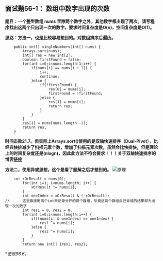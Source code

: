 ## 面试题56-1： 数组中数字出现的次数
**题目：一个整型数组 nums 里除两个数字之外，其他数字都出现了两次。请写程序找出这两个只出现一次的数字。要求时间复杂度是O(n)，空间复杂度是O(1)。**

**思路：方法一，也是比较容易想到的。对数组排序后遍历。**
```
	public int[] singleNumbers(int[] nums) {
        Arrays.sort(nums);
		int[] res = new int[2];
		boolean firstFound = false;
		for(int i=0;i<nums.length-1;i++) {
			if(nums[i] == nums[i + 1]) {
				i++;
				continue;
			}else {
				if(!firstFound) {
					res[0] = nums[i];
					firstFound = !firstFound;
				}else {
					res[1] = nums[i];
					return res;
				}
			}
		}
		res[1] = nums[nums.length -1];
		return res;
    }
```
**时间击败21.7。但实际上Arrays.sort()使用的是双轴快速排序（Dual-Pivot），比经典快排减少了扫描元素个数，增加了扫描元素次数，虽然会比快排快，但是理论上的时间复杂度还是(nlogn)，因此此方法不符合要求！！！关于双轴快速排序的博客[链接](https://www.jianshu.com/p/2c6f79e8ce6e)**

**方法二，使用异或思想，这个是看了题解之后才想到的。**
![原理](https://github.com/lewiscrow/WorkHardAndFindJob/blob/master/ydm/images/56-1-1.png)
```
	int xOrResult = nums[0];
		for(int i=1; i<nums.length; i++) {
			xOrResult ^= nums[i];
		}
		int oneIndex = xOrResult & (-xOrResult);
//		这里直接用两个int来记录分开的两个数组，毕竟这两个数组自己异或的结果即为出现一次的数字
		int res1 = 0, res2 = 0;
		for(int i=0;i<nums.length;i++) {
			if((nums[i] & oneIndex) == oneIndex) {
				res1 ^= nums[i];
			}else {
				res2 ^= nums[i];
			}
		}
		return new int[] {res1, res2};
```
**击败96.6。*